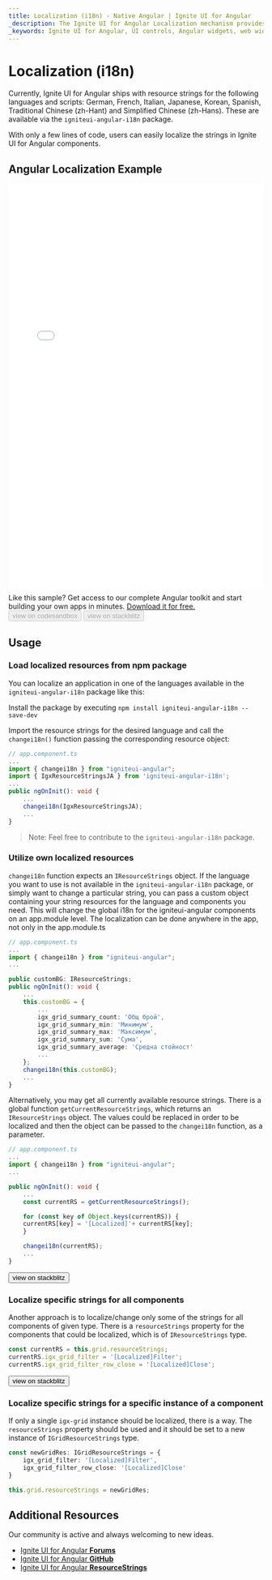 ```yaml
---
title: Localization (i18n) - Native Angular | Ignite UI for Angular
_description: The Ignite UI for Angular Localization mechanism provides the ability to change/localize strings in the components.
_keywords: Ignite UI for Angular, UI controls, Angular widgets, web widgets, UI widgets, Angular, Native Angular Components Suite, Native Angular Controls, Native Angular Components Library, Native Angular Components
---
```


# Localization (i18n)

Currently, Ignite UI for Angular ships with resource strings for the following languages and scripts: German, French, Italian, Japanese, Korean, Spanish, Traditional Chinese (zh-Hant) and Simplified Chinese (zh-Hans). These are available via the `igniteui-angular-i18n` package.

With only a few lines of code, users can easily localize the strings in Ignite UI for Angular components.

## Angular Localization Example
<div class="sample-container loading" style="height:800px">
    <iframe id="localization-all-resources-iframe" src="{environment:demosBaseUrl}/services/localization-all-resources" width="100%" height="100%" seamless="" frameborder="0" onload="onSampleIframeContentLoaded(this);" alt="Angular Localize Application Example"></iframe>
</div>
<p style="margin: 0;padding-top: 0.5rem">Like this sample? Get access to our complete Angular toolkit and start building your own apps in minutes. <a class="no-external-icon mchNoDecorate trackCTA" target="_blank" href="https://www.infragistics.com/products/ignite-ui-angular/download" data-xd-ga-action="Download" data-xd-ga-label="Ignite UI for Angular">Download it for free.</a></p>
<div>
<button data-localize="codesandbox" disabled class="codesandbox-btn" data-iframe-id="localization-all-resources-iframe" data-demos-base-url="{environment:demosBaseUrl}">view on codesandbox</button>
<button data-localize="stackblitz" disabled class="stackblitz-btn" data-iframe-id="localization-all-resources-iframe" data-demos-base-url="{environment:demosBaseUrl}">view on stackblitz</button>
</div>

## Usage

### Load localized resources from npm package

You can localize an application in one of the languages available in the `igniteui-angular-i18n` package like this:

Install the package by executing `npm install igniteui-angular-i18n --save-dev`

Import the resource strings for the desired language and call the `changei18n()` function passing the corresponding resource object:

```typescript
// app.component.ts
...
import { changei18n } from "igniteui-angular";
import { IgxResourceStringsJA } from 'igniteui-angular-i18n';
...
public ngOnInit(): void {
    ...
    changei18n(IgxResourceStringsJA);
    ...
}
```

>Note: Feel free to contribute to the `igniteui-angular-i18n` package.

### Utilize own localized resources
`changei18n` function expects an `IResourceStrings` object. If the language you want to use is not available in the `igniteui-angular-i18n` package, or simply want to change a particular string,
you can pass a custom object containing your string resources for the language and components you need. This will change the global i18n for the igniteui-angular components on an app.module level. The localization can be done anywhere in the app, not only in the app.module.ts

```typescript
// app.component.ts
...
import { changei18n } from "igniteui-angular";
...

public customBG: IResourceStrings;
public ngOnInit(): void {
    ...
    this.customBG = {
        ...
        igx_grid_summary_count: 'Общ брой',
        igx_grid_summary_min: 'Минимум',
        igx_grid_summary_max: 'Максимум',
        igx_grid_summary_sum: 'Сума',
        igx_grid_summary_average: 'Средна стойност'
        ...
    };
    changei18n(this.customBG);
    ...
}
```

Alternatively, you may get all currently available resource strings. There is a global function `getCurrentResourceStrings`, which returns an `IResourceStrings` object.
The values could be replaced in order to be localized and then the object can be passed to the `changei18n` function, as a parameter.

```typescript
// app.component.ts
...
import { changei18n } from "igniteui-angular";
...

public ngOnInit(): void {
    ...
    const currentRS = getCurrentResourceStrings();

    for (const key of Object.keys(currentRS)) {
    currentRS[key] = '[Localized]'+ currentRS[key];
    }

    changei18n(currentRS);
    ...
}
```
<div>
<button data-localize="stackblitz" class="stackblitz-btn" data-sample-src="{environment:demosBaseUrl}/services/localization-sample-2"
    data-demos-base-url="{environment:demosBaseUrl}">view on stackblitz
</button>
</div>

### Localize specific strings for all components

Another approach is to localize/change only some of the strings for all components of given type. There is a `resourceStrings` property for the components that could be localized, which is of `IResourceStrings` type.

```typescript
const currentRS = this.grid.resourceStrings;
currentRS.igx_grid_filter = '[Localized]Filter';
currentRS.igx_grid_filter_row_close = '[Localized]Close';
```

<div>
    <button data-localize="stackblitz" class="stackblitz-btn" data-sample-src="{environment:demosBaseUrl}/services/localization-sample-3" 
        data-demos-base-url="{environment:demosBaseUrl}">view on stackblitz
    </button>
</div>

### Localize specific strings for a specific instance of a component

If only a single `igx-grid` instance should be localized, there is a way. The `resourceStrings` property should be used and it should be set to a new instance of `IGridResourceStrings` type.

```typescript
const newGridRes: IGridResourceStrings = {
    igx_grid_filter: '[Localized]Filter',
    igx_grid_filter_row_close: '[Localized]Close'
}

this.grid.resourceStrings = newGridRes;
```


## Additional Resources

<div class="divider--half"></div>

Our community is active and always welcoming to new ideas.

* [Ignite UI for Angular **Forums**](https://www.infragistics.com/community/forums/f/ignite-ui-for-angular)
* [Ignite UI for Angular **GitHub**](https://github.com/IgniteUI/igniteui-angular)
* [Ignite UI for Angular **ResourceStrings**](https://github.com/IgniteUI/igniteui-angular-i18n)
